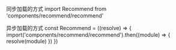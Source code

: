 同步加载的方式
import Recommend from 'components/recommend/recommend'

异步加载的方式
const Recommend = ((resolve) => {
    import('components/recommend/recommend').then((module) => {
        resolve(module)
    })
})